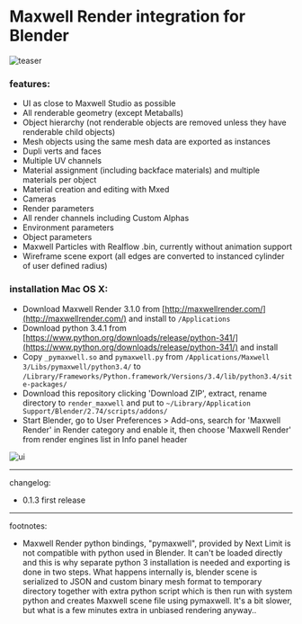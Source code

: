 # **Maxwell Render integration for Blender**

![teaser](https://raw.githubusercontent.com/uhlik/bpy/master/x/bmr2.jpg)

### features:

* UI as close to Maxwell Studio as possible
* All renderable geometry (except Metaballs)
* Object hierarchy (not renderable objects are removed unless they have renderable child objects)
* Mesh objects using the same mesh data are exported as instances
* Dupli verts and faces
* Multiple UV channels
* Material assignment (including backface materials) and multiple materials per object
* Material creation and editing with Mxed
* Cameras
* Render parameters
* All render channels including Custom Alphas
* Environment parameters
* Object parameters
* Maxwell Particles with Realflow .bin, currently without animation support
* Wireframe scene export (all edges are converted to instanced cylinder of user defined radius)

### installation Mac OS X:

* Download Maxwell Render 3.1.0 from [http://maxwellrender.com/](http://maxwellrender.com/) and install to ```/Applications```
* Download python 3.4.1 from [https://www.python.org/downloads/release/python-341/](https://www.python.org/downloads/release/python-341/) and install
* Copy ```_pymaxwell.so``` and ```pymaxwell.py``` from ```/Applications/Maxwell 3/Libs/pymaxwell/python3.4/``` to ```/Library/Frameworks/Python.framework/Versions/3.4/lib/python3.4/site-packages/```
* Download this repository clicking 'Download ZIP', extract, rename directory to ```render_maxwell``` and put to ```~/Library/Application Support/Blender/2.74/scripts/addons/```
* Start Blender, go to User Preferences > Add-ons, search for 'Maxwell Render' in Render category and enable it, then choose 'Maxwell Render' from render engines list in Info panel header

![ui](https://raw.githubusercontent.com/uhlik/bpy/master/x/bmr.png)

***

changelog:

* 0.1.3 first release

***

footnotes:

* Maxwell Render python bindings, "pymaxwell", provided by Next Limit is not compatible with python used in Blender. It can't be loaded directly and this is why separate python 3 installation is needed and exporting is done in two steps. What happens internally is, blender scene is serialized to JSON and custom binary mesh format to temporary directory together with extra python script which is then run with system python and creates Maxwell scene file using pymaxwell. It's a bit slower, but what is a few minutes extra in unbiased rendering anyway..

